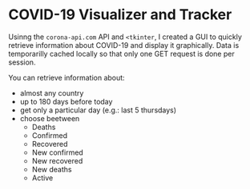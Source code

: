 # COVID-19 Visualizer and Tracker

Usinng the <code>corona-api.com</code> API and <code><tkinter</code>, I created a GUI to quickly retrieve information about COVID-19 and display it graphically. Data is temporarilly cached locally so that only one GET request is done per session.

You can retrieve information about:

  <ul>
<li>almost any country</li>
<li>up to 180 days before today</li>
<li> get only a particular day (e.g.: last 5 thursdays)</li>
    
<li> choose beetween 
  <ul>
    <li>Deaths</li>
    <li>Confirmed</li>
    <li>Recovered</li>
    <li>New confirmed</li>
    <li>New recovered</li>
    <li>New deaths</li>
    <li>Active</li>  
    </ul>
  </li>
</ul>
